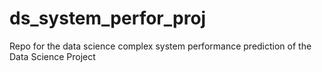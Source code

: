 # ds_system_perfor_proj
Repo for the data science complex system performance prediction of the Data Science Project
